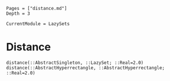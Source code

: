 ```@contents
Pages = ["distance.md"]
Depth = 3
```

```@meta
CurrentModule = LazySets
```

# Distance

```@docs
distance(::AbstractSingleton, ::LazySet; ::Real=2.0)
distance(::AbstractHyperrectangle, ::AbstractHyperrectangle; ::Real=2.0)
```

